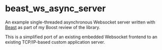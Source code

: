 # beast_ws_async_server

An example single-threaded asynchronous Websocket server written with [Beast](https://github.com/vinniefalco/Beast) as part of my Boost review of the library.

This is a simplified port of an existing embedded Websocket frontend to an existing TCP/IP-based custom application server.
